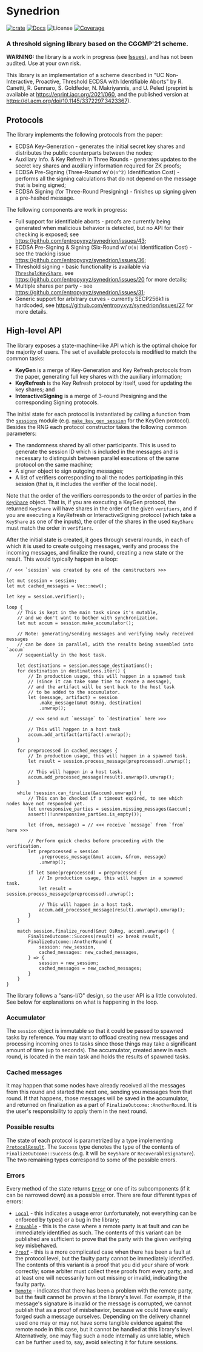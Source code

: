 # Synedrion


[![crate][crate-image]][crate-link]
[![Docs][docs-image]][docs-link]
![License][license-image]
[![Coverage][coverage-image]][coverage-link]

[crate-image]: https://img.shields.io/crates/v/synedrion.svg
[crate-link]: https://crates.io/crates/synedrion
[docs-image]: https://docs.rs/synedrion/badge.svg
[docs-link]: https://docs.rs/synedrion/
[license-image]: https://img.shields.io/crates/l/synedrion
[coverage-image]: https://codecov.io/gh/entropyxyz/synedrion/branch/master/graph/badge.svg
[coverage-link]: https://codecov.io/gh/entropyxyz/synedrion

### A threshold signing library based on the CGGMP'21 scheme.

**WARNING:** the library is a work in progress (see [Issues](https://github.com/entropyxyz/synedrion/issues)), and has not been audited. Use at your own risk.


This library is an implementation of a scheme described in "UC Non-Interactive, Proactive, Threshold ECDSA with Identifiable Aborts" by R. Canetti, R. Gennaro, S. Goldfeder, N. Makriyannis, and U. Peled (preprint is available at <https://eprint.iacr.org/2021/060>, and the published version at <https://dl.acm.org/doi/10.1145/3372297.3423367>).


## Protocols

The library implements the following protocols from the paper:

- ECDSA Key-Generation - generates the initial secret key shares and distributes the public counterparts between the nodes;
- Auxiliary Info. & Key Refresh in Three Rounds - generates updates to the secret key shares and auxiliary information required for ZK proofs;
- ECDSA Pre-Signing (Three-Round w/ `O(n^2)` Identification Cost) - performs all the signing calculations that do not depend on the message that is being signed;
- ECDSA Signing (for Three-Round Presigning) - finishes up signing given a pre-hashed message.

The following components are work in progress:

- Full support for identifiable aborts - proofs are currently being generated when malicious behavior is detected, but no API for their checking is exposed; see <https://github.com/entropyxyz/synedrion/issues/43>;
- ECDSA Pre-Signing & Signing (Six-Round w/ `O(n)` Identification Cost) - see the tracking issue <https://github.com/entropyxyz/synedrion/issues/36>;
- Threshold signing - basic functionality is available via [`ThresholdKeyShare`](https://docs.rs/synedrion/latest/synedrion/struct.ThresholdKeyShare.html), see <https://github.com/entropyxyz/synedrion/issues/20> for more details;
- Multiple shares per party - see <https://github.com/entropyxyz/synedrion/issues/31>;
- Generic support for arbitrary curves - currently SECP256k1 is hardcoded, see <https://github.com/entropyxyz/synedrion/issues/27> for more details.


## High-level API

The library exposes a state-machine-like API which is the optimal choice for the majority of users. The set of available protocols is modified to match the common tasks:
- **KeyGen** is a merge of Key-Generation and Key Refresh protocols from the paper, generating full key shares with the auxiliary information;
- **KeyRefresh** is the Key Refresh protocol by itself, used for updating the key shares; and
- **InteractiveSigning** is a merge of 3-round Presigning and the corresponding Signing protocols.

The initial state for each protocol is instantiated by calling a function from the [`sessions`](https://docs.rs/synedrion/latest/synedrion/sessions/index.html) module (e.g. [`make_key_gen_session`](https://docs.rs/synedrion/latest/synedrion/sessions/fn.make_key_gen_session.html) for the KeyGen protocol). Besides the RNG each protocol constructor takes the following common parameters:
- The randomness shared by all other participants. This is used to generate the session ID which is included in the messages and is necessary to distinguish between parallel executions of the same protocol on the same machine;
- A signer object to sign outgoing messages;
- A list of verifiers corresponding to all the nodes participating in this session (that is, it includes the verifier of the local node).

Note that the order of the verifiers corresponds to the order of parties in the [`KeyShare`](https://docs.rs/synedrion/latest/synedrion/struct.KeyShare.html) object. That is, if you are executing a KeyGen protocol, the returned `KeyShare` will have shares in the order of the given `verifiers`, and if you are executing a KeyRefresh or InteractiveSigning protocol (which take a `KeyShare` as one of the inputs), the order of the shares in the used `KeyShare` must match the order in `verifiers`.

After the initial state is created, it goes through several rounds, in each of which it is used to create outgoing messages, verify and process the incoming messages, and finalize the round, creating a new state or the result. This would typically happen in a loop:
```ignore
// <<< `session` was created by one of the constructors >>>

let mut session = session;
let mut cached_messages = Vec::new();

let key = session.verifier();

loop {
    // This is kept in the main task since it's mutable,
    // and we don't want to bother with synchronization.
    let mut accum = session.make_accumulator();

    // Note: generating/sending messages and verifying newly received messages
    // can be done in parallel, with the results being assembled into `accum`
    // sequentially in the host task.

    let destinations = session.message_destinations();
    for destination in destinations.iter() {
        // In production usage, this will happen in a spawned task
        // (since it can take some time to create a message),
        // and the artifact will be sent back to the host task
        // to be added to the accumulator.
        let (message, artifact) = session
            .make_message(&mut OsRng, destination)
            .unwrap();

        // <<< send out `message` to `destination` here >>>

        // This will happen in a host task
        accum.add_artifact(artifact).unwrap();
    }

    for preprocessed in cached_messages {
        // In production usage, this will happen in a spawned task.
        let result = session.process_message(preprocessed).unwrap();

        // This will happen in a host task.
        accum.add_processed_message(result).unwrap().unwrap();
    }

    while !session.can_finalize(&accum).unwrap() {
        // This can be checked if a timeout expired, to see which nodes have not responded yet.
        let unresponsive_parties = session.missing_messages(&accum);
        assert!(!unresponsive_parties.is_empty());

        let (from, message) = // <<< receive `message` from `from` here >>>

        // Perform quick checks before proceeding with the verification.
        let preprocessed = session
            .preprocess_message(&mut accum, &from, message)
            .unwrap();

        if let Some(preprocessed) = preprocessed {
            // In production usage, this will happen in a spawned task.
            let result = session.process_message(preprocessed).unwrap();

            // This will happen in a host task.
            accum.add_processed_message(result).unwrap().unwrap();
        }
    }

    match session.finalize_round(&mut OsRng, accum).unwrap() {
        FinalizeOutcome::Success(result) => break result,
        FinalizeOutcome::AnotherRound {
            session: new_session,
            cached_messages: new_cached_messages,
        } => {
            session = new_session;
            cached_messages = new_cached_messages;
        }
    }
}
```

The library follows a "sans-I/O" design, so the user API is a little convoluted. See below for explanations on what is happening in the loop.


### Accumulator

The `session` object is immutable so that it could be passed to spawned tasks by reference. You may want to offload creating new messages and processing incoming ones to tasks since those things may take a significant amount of time (up to seconds). The accumulator, created anew in each round, is located in the main task and holds the results of spawned tasks.


### Cached messages

It may happen that some nodes have already received all the messages from this round and started the next one, sending you messages from that round. If that happens, those messages will be saved in the accumulator, and returned on finalization as a part of `FinalizeOutcome::AnotherRound`. It is the user's responsibility to apply them in the next round.


### Possible results

The state of each protocol is parametrized by a type implementing [`ProtocolResult`](https://docs.rs/synedrion/latest/synedrion/trait.ProtocolResult.html). The `Success` type denotes the type of the contents of `FinalizeOutcome::Success` (e.g. it will be `KeyShare` or `RecoverableSignature`). The two remaining types correspond to some of the possible errors.


### Errors

Every method of the state returns [`Error`](https://docs.rs/synedrion/latest/synedrion/sessions/enum.Error.html) or one of its subcomponents (if it can be narrowed down) as a possible error. There are four different types of errors:
- [`Local`](https://docs.rs/synedrion/latest/synedrion/sessions/enum.Error.html#variant.Local) - this indicates a usage error (unfortunately, not everything can be enforced by types) or a bug in the library;
- [`Provable`](https://docs.rs/synedrion/latest/synedrion/sessions/enum.Error.html#variant.Provable) - this is the case where a remote party is at fault and can be immediately identified as such. The contents of this variant can be published are sufficient to prove that the party with the given verifying key misbehaved.
- [`Proof`](https://docs.rs/synedrion/latest/synedrion/sessions/enum.Error.html#variant.Proof) - this is a more complicated case when there has been a fault at the protocol level, but the faulty party cannot be immediately identified. The contents of this variant is a proof that you did your share of work correctly; some arbiter must collect these proofs from every party, and at least one will necessarily turn out missing or invalid, indicating the faulty party.
- [`Remote`](https://docs.rs/synedrion/latest/synedrion/sessions/enum.Error.html#variant.Remote) - indicates that there has been a problem with the remote party, but the fault cannot be proven at the library's level. For example, if the message's signature is invalid or the message is corrupted, we cannot publish that as a proof of misbehavior, because we could have easily forged such a message ourselves. Depending on the delivery channel used one may or may not have some tangible evidence against the remote node in this case, but it cannot be handled at this library's level. Alternatively, one may flag such a node internally as unreliable, which can be further used to, say, avoid selecting it for future sessions.
